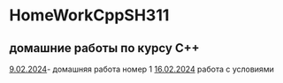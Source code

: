 # HomeWorkCppSH311
## домашние работы по курсу C++
 [9.02.2024](9.02.2024)- домашняя работа номер 1
 [16.02.2024](16.02.2024) работа с условиями
